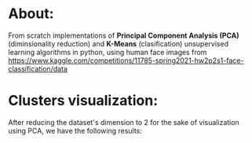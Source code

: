 # About:

From scratch implementations of **Principal Component Analysis (PCA)** (diminsionality reduction) and **K-Means** (clasification) unsupervised learning algorithms in python, using human face images from https://www.kaggle.com/competitions/11785-spring2021-hw2p2s1-face-classification/data


# Clusters visualization:
After reducing the dataset's dimension to 2 for the sake of visualization using PCA, we have the following results:
